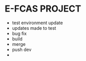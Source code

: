 # E-FCAS PROJECT  

- test environment update
- updates made to test
- bug fix
- build
- merge
- push dev
- 
